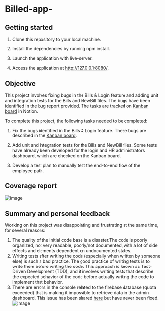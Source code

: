 # Billed-app-

## Getting started
1. Clone this repository to your local machine.

2. Install the dependencies by running npm install.

3. Launch the application with live-server.

4. Access the application at http://127.0.0.1:8080/.

## Objective
This project involves fixing bugs in the Bills & Login feature and adding unit and integration tests for the Bills and NewBill files. The bugs have been identified in the bug report provided. The tasks are tracked on [Kanban board](https://openclassrooms.notion.site/ad964d63250641a7adcb217fb1963480?v=48e567e57b4a4eec8c35bfba3e0502e3) in Notion.

To complete this project, the following tasks needed to be completed:

1. Fix the bugs identified in the Bills & Login feature. These bugs are described in the [Kanban board](https://openclassrooms.notion.site/ad964d63250641a7adcb217fb1963480?v=48e567e57b4a4eec8c35bfba3e0502e3).

2. Add unit and integration tests for the Bills and NewBill files. Some tests have already been developed for the login and HR administrators dashboard, which are checked on the Kanban board. 

3. Develop a test plan to manually test the end-to-end flow of the employee path. 

## Coverage report
![image](https://user-images.githubusercontent.com/87566177/227145219-d68889cf-48b8-4cba-8cbf-0b1ded67310d.png)
## Summary and personal feedback
Working on this project was disappointing and frustrating at the same time, for several reasons:
1. The quality of the initial code base is a disaster.The code is poorly organized, not very readable, poorly/not documented, with a lot of side effects and elements dependent on undocumented states.
2. Writing tests after writing the code (especially when written by someone else) is such a bad practice. The good practice of writing tests is to write them before writing the code. This approach is known as Test-Driven Development (TDD), and it involves writing tests that describe the expected behavior of the code before actually writing the code to implement that behavior.
3. There are errors in the console related to the firebase database (quota exceeded) that is making it impossible to retrieve data in the admin dashboard. This issue has been shared [here](https://github.com/OpenClassrooms-Student-Center/Billed-app-EN/issues/2) but have never been fixed.
![image](https://user-images.githubusercontent.com/87566177/227149113-af0a910a-9707-42e2-a3c5-f4913daef60f.png)
